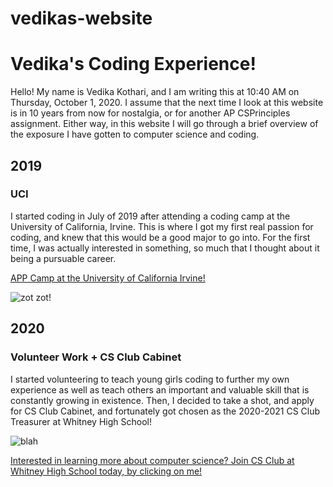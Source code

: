 # vedikas-website

<!DOCTYPE html>
<html>
  <head>
    <h1> Vedika's Coding Experience! </h1>
  </head>
  <body>
    <p> Hello! My name is Vedika Kothari, and I am writing this at 10:40 AM on Thursday, October 1, 2020. I assume that the next time I look at this website is in 10 years from now for nostalgia, or for another AP CSPrinciples assignment. Either way, in this website I will go through a brief overview of the exposure I have gotten to computer science and coding. </p>
    <h2> 2019 </h2>
    <h3> UCI </h3>
    <p> I started coding in July of 2019 after attending a coding camp at the University of California, Irvine. This is where I got my first real passion for coding, and knew that this would be a good major to go into. For the first time, I was actually interested in something, so much that I thought about it being a pursuable career. </p>
    
 [APP Camp at the University of California Irvine!](https://sites.uci.edu/appcamp/)
   
   ![zot zot!](https://ucirvinesports.com/common/controls/image_handler.aspx?thumb_id=0&image_path=/images/2017/6/7/history_2.jpg)
   
   <h2> 2020 </h2>
   <h3> Volunteer Work + CS Club Cabinet </h3>
   <p> I started volunteering to teach young girls coding to further my own experience as well as teach others an important and valuable skill that is constantly growing in existence. Then, I decided to take a shot, and apply for CS Club Cabinet, and fortunately got chosen as the 2020-2021 CS Club Treasurer at Whitney High School! </p>
   
   ![blah](https://www.eschoolnews.com/files/2016/12/computer-science-education.jpg)
  
 [Interested in learning more about computer science? Join CS Club at Whitney High School today, by clicking on me!](tinyurl.com/whitneycsclub)
  </body>
</html>
